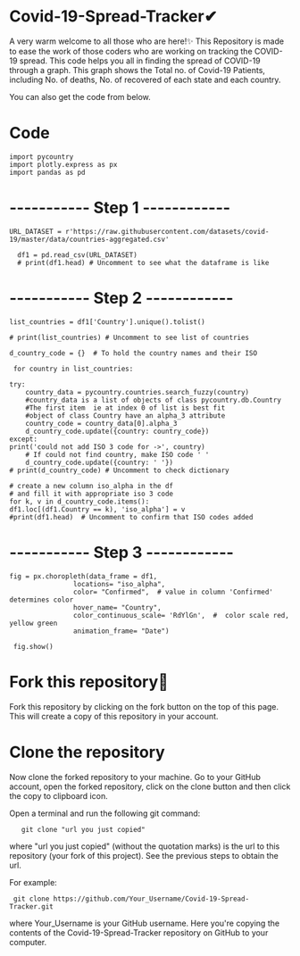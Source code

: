 # Covid-19-Spread-Tracker✔

A very warm welcome to all those who are here!✨ This Repository is made to ease the work of those coders who are working on tracking the COVID-19 spread.
This code helps you all in finding the spread of COVID-19 through a graph. This graph shows the Total no. of Covid-19 Patients, including No. of deaths, No. of recovered of each state and each country.


You can also get the code from below.
# Code
    import pycountry
    import plotly.express as px
    import pandas as pd

# ----------- Step 1 ------------

    URL_DATASET = r'https://raw.githubusercontent.com/datasets/covid-19/master/data/countries-aggregated.csv'

      df1 = pd.read_csv(URL_DATASET)
      # print(df1.head) # Uncomment to see what the dataframe is like

# ----------- Step 2 ------------

    list_countries = df1['Country'].unique().tolist()

    # print(list_countries) # Uncomment to see list of countries

    d_country_code = {}  # To hold the country names and their ISO

     for country in list_countries:

    try:
        country_data = pycountry.countries.search_fuzzy(country)
        #country_data is a list of objects of class pycountry.db.Country
        #The first item  ie at index 0 of list is best fit
        #object of class Country have an alpha_3 attribute
        country_code = country_data[0].alpha_3 
        d_country_code.update({country: country_code})
    except:
    print('could not add ISO 3 code for ->', country)
        # If could not find country, make ISO code ' '
        d_country_code.update({country: ' '})
    # print(d_country_code) # Uncomment to check dictionary  

    # create a new column iso_alpha in the df
    # and fill it with appropriate iso 3 code
    for k, v in d_country_code.items():
    df1.loc[(df1.Country == k), 'iso_alpha'] = v    
    #print(df1.head)  # Uncomment to confirm that ISO codes added

# ----------- Step 3 ------------
    fig = px.choropleth(data_frame = df1,
                    locations= "iso_alpha",
                    color= "Confirmed",  # value in column 'Confirmed' determines color
                    hover_name= "Country",
                    color_continuous_scale= 'RdYlGn',  #  color scale red, yellow green
                    animation_frame= "Date")

     fig.show()
     
# Fork this repository💖

Fork this repository by clicking on the fork button on the top of this page. This will create a copy of this repository in your account.

# Clone the repository

Now clone the forked repository to your machine. Go to your GitHub account, open the forked repository, click on the clone button and then click the copy to clipboard icon.

Open a terminal and run the following git command:

       git clone "url you just copied"

where "url you just copied" (without the quotation marks) is the url to this repository (your fork of this project). See the previous steps to obtain the url.

For example:

     git clone https://github.com/Your_Username/Covid-19-Spread-Tracker.git

where Your_Username is your GitHub username. Here you're copying the contents of the Covid-19-Spread-Tracker repository on GitHub to your computer.





